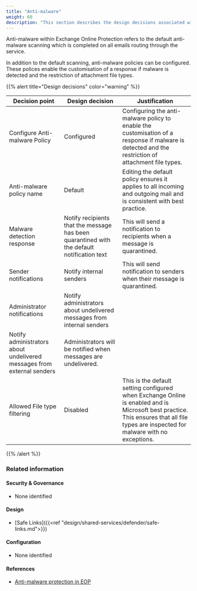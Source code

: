 ```yaml
---
title: "Anti-malware"
weight: 60
description: "This section describes the design decisions associated with Anti-malware Microsoft 365 security features for system(s) built using ASD's Blueprint for Secure Cloud."
---
```


Anti-malware within Exchange Online Protection refers to the default anti-malware scanning which is completed on all emails routing through the service.

In addition to the default scanning, anti-malware policies can be configured. These polices enable the customisation of a response if malware is detected and the restriction of attachment file types.

{{% alert title="Design decisions" color="warning" %}}

| Decision point                                                         | Design decision                                                                            | Justification                                                                                                                                                                         |
|------------------------------------------------------------------------|--------------------------------------------------------------------------------------------|---------------------------------------------------------------------------------------------------------------------------------------------------------------------------------------|
| Configure Anti-malware Policy                                          | Configured                                                                                 | Configuring the anti-malware policy to enable the customisation of a response if malware is detected and the restriction of attachment file types.                                 |
| Anti-malware policy name                                               | Default                                                                                    | Editing the default policy ensures it applies to all incoming and outgoing mail and is consistent with best practice.                                                                 |
| Malware detection response                                             | Notify recipients that the message has been quarantined with the default notification text | This will send a notification to recipients when a message is quarantined.                                                                                                            |
| Sender notifications                                                   | Notify internal senders                                                                    | This will send notification to senders when their message is quarantined.                                                                                                             |
| Administrator notifications                                            | Notify administrators about undelivered messages from internal senders                     |                                                                                                                                                                                       |
| Notify administrators about undelivered messages from external senders | Administrators will be notified when messages are undelivered.                             |                                                                                                                                                                                       |
| Allowed File type filtering                                            | Disabled                                                                                   | This is the default setting configured when Exchange Online is enabled and is Microsoft best practice. This ensures that all file types are inspected for malware with no exceptions. |

{{% /alert %}}

### Related information

#### Security & Governance

* None identified

#### Design

* [Safe Links]({{<ref "design/shared-services/defender/safe-links.md">}})

#### Configuration

* None identified

#### References

* [Anti-malware protection in EOP](https://docs.microsoft.com/microsoft-365/security/office-365-security/anti-malware-protection?view=o365-worldwide)